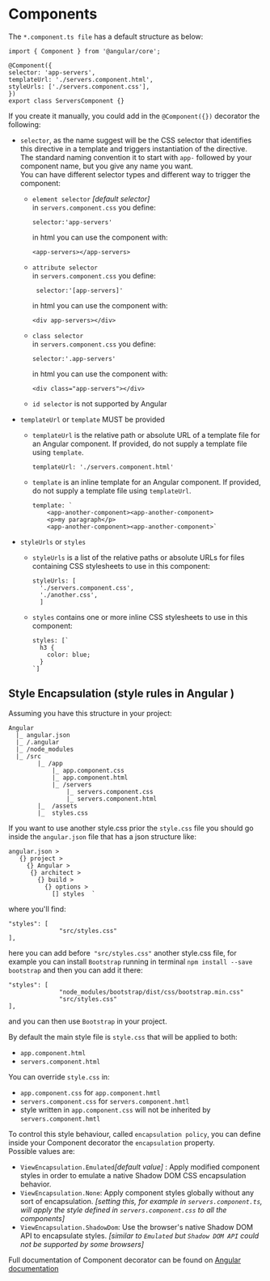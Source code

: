 # Components

The `*.component.ts file` has a default structure as below:

```
import { Component } from '@angular/core';

@Component({
selector: 'app-servers',
templateUrl: './servers.component.html',
styleUrls: ['./servers.component.css'],
})
export class ServersComponent {}
```

If you create it manually, you could add in the `@Component({})` decorator the following:

- `selector`, as the name suggest will be the CSS selector that identifies this directive in a template and triggers instantiation of the directive. \
  The standard naming convention it to start with `app-` followed by your component name, but you give any name you want. \
   You can have different selector types and different way to trigger the component:
  - `element selector` _[default selector]_ \
    in `servers.component.css` you define:
    ```
    selector:'app-servers'
    ```
    in html you can use the component with:
    ```
    <app-servers></app-servers>
    ```
  - `attribute selector` \
    in `servers.component.css` you define:
    ```
     selector:'[app-servers]'
    ```
    in html you can use the component with:
    ```
    <div app-servers></div>
    ```
  - `class selector` \
    in `servers.component.css` you define:
    ```
    selector:'.app-servers'
    ```
    in html you can use the component with:
    ```
    <div class="app-servers"></div>
    ```
  - `id selector` is not supported by Angular
- `templateUrl` or `template` MUST be provided

  - `templateUrl` is the relative path or absolute URL of a template file for an Angular component. If provided, do not supply a template file using `template`.
    ```
    templateUrl: './servers.component.html'
    ```
  - `template` is an inline template for an Angular component. If provided, do not supply a template file using `templateUrl`.
    ```
    template: `
        <app-another-component><app-another-component>
        <p>my paragraph</p>
        <app-another-component><app-another-component>`
    ```

- `styleUrls` or `styles`
  - `styleUrls` is a list of the relative paths or absolute URLs for files containing CSS stylesheets to use in this component:
    ```
    styleUrls: [
      './servers.component.css',
      './another.css',
      ]
    ```
  - `styles` contains one or more inline CSS stylesheets to use in this component:
    ```
    styles: [`
      h3 {
        color: blue;
      }
    `]
    ```

## Style Encapsulation (style rules in Angular )

Assuming you have this structure in your project:

```
Angular
  |_ angular.json
  |_ /.angular
  |_ /node_modules
  |_ /src
        |_ /app
            |_ app.component.css
            |_ app.component.html
            |_ /servers
                |_ servers.component.css
                |_ servers.component.html
        |_  /assets
        |_  styles.css
```

If you want to use another style.css prior the `style.css` file you should go inside the `angular.json` file that has a json structure like:

```
angular.json >
   {} project >
     {} Angular >
      {} architect >
        {} build >
          {} options >
            [] styles  `
```

where you'll find:

```
"styles": [
              "src/styles.css"
],
```

here you can add before` "src/styles.css"` another style.css file, for example you can install `Bootstrap` running in terminal `npm install --save bootstrap` and then you can add it there:

```
"styles": [
              "node_modules/bootstrap/dist/css/bootstrap.min.css"
              "src/styles.css"
],
```

and you can then use `Bootstrap` in your project.

By default the main style file is `style.css` that will be applied to both:

- `app.component.html`
- `servers.component.html`

You can override `style.css` in:

- `app.component.css` for `app.component.hmtl`
- `servers.component.css` for `servers.component.hmtl`
- style written in `app.component.css` will not be inherited by `servers.component.hmtl`

To control this style behaviour, called `encapsulation policy`, you can define inside your Component decorator the `encapsulation` property.\
Possible values are:

- `ViewEncapsulation.Emulated`_[default value]_ : Apply modified component styles in order to emulate a native Shadow DOM CSS encapsulation behavior.
- `ViewEncapsulation.None`: Apply component styles globally without any sort of encapsulation. _[setting this, for example in `servers.component.ts`, will apply the style defined in `servers.component.css` to all the components]_
- `ViewEncapsulation.ShadowDom`: Use the browser's native Shadow DOM API to encapsulate styles. _[similar to `Emulated` but `Shadow DOM API` could not be supported by some browsers]_

Full documentation of Component decorator can be found on [Angular documentation](https://angular.io/api/core/Component)
